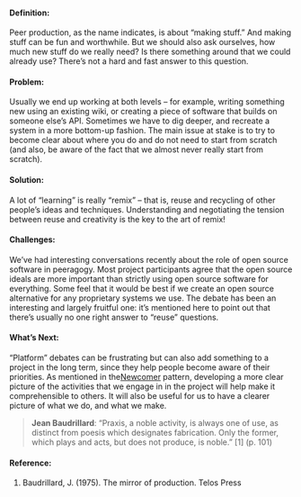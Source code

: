 ---
---
#### Definition:

Peer production, as the name indicates, is about “making stuff.” And
making stuff can be fun and worthwhile. But we should also ask
ourselves, how much new stuff do we really need? Is there something
around that we could already use? There’s not a hard and fast answer to
this question.

#### Problem:

Usually we end up working at both levels – for example, writing
something new using an existing wiki, or creating a piece of software
that builds on someone else’s API. Sometimes we have to dig deeper, and
recreate a system in a more bottom-up fashion. The main issue at stake
is to try to become clear about where you do and do not need to start
from scratch (and also, be aware of the fact that we almost never really
start from scratch).

#### Solution:

A lot of “learning” is really “remix” – that is, reuse and recycling of
other people’s ideas and techniques. Understanding and negotiating the
tension between reuse and creativity is the key to the art of remix!

#### Challenges:

We’ve had interesting conversations recently about the role of open
source software in peeragogy. Most project participants agree that the
open source ideals are more important than strictly using open source
software for everything. Some feel that it would be best if we create an
open source alternative for any proprietary systems we use. The debate
has been an interesting and largely fruitful one: it’s mentioned here to
point out that there’s usually no one right answer to “reuse” questions.

#### What’s Next:

“Platform” debates can be frustrating but can also add something to a
project in the long term, since they help people become aware of their
priorities. As mentioned in
the[Newcomer](http://peeragogy.org/patterns/newcomer/) pattern,
developing a more clear picture of the activities that we engage in in
the project will help make it comprehensible to others. It will also be
useful for us to have a clearer picture of what we do, and what we make.

> **Jean Baudrillard**: “Praxis, a noble activity, is always one of use,
> as distinct from poesis which designates fabrication. Only the former,
> which plays and acts, but does not produce, is noble.”
> <span>[</span>1<span>]</span> (p. 101)

#### Reference:

1.  Baudrillard, J. (1975). The mirror of production. Telos Press

 

